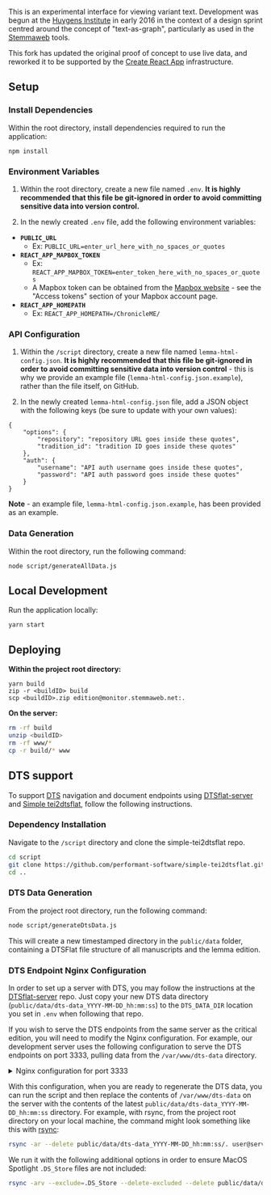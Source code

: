This is an experimental interface for viewing variant text. Development was begun at the [Huygens Institute](http://huygens.knaw.nl/) in early 2016 in the context of a design sprint centred around the concept of "text-as-graph", particularly as used in the [Stemmaweb](https://stemmaweb.net/) tools.

This fork has updated the original proof of concept to use live data, and reworked it to be supported by the [Create React App](https://github.com/facebook/create-react-app) infrastructure.

## Setup

### Install Dependencies

Within the root directory, install dependencies required to run the application:  
```
npm install
```

### Environment Variables
1. Within the root directory, create a new file named `.env`. **It is highly recommended that this file be git-ignored in order to avoid committing sensitive data into version control.**

2. In the newly created `.env` file, add the following environment variables:
* **`PUBLIC_URL`**
  * Ex: `PUBLIC_URL=enter_url_here_with_no_spaces_or_quotes`
* **`REACT_APP_MAPBOX_TOKEN`**
  * Ex: `REACT_APP_MAPBOX_TOKEN=enter_token_here_with_no_spaces_or_quotes`
  * A Mapbox token can be obtained from the [Mapbox website](www.mapbox.com) - see the "Access tokens" section of your Mapbox account page.
* **`REACT_APP_HOMEPATH`**
  * Ex: `REACT_APP_HOMEPATH=/ChronicleME/`


### API Configuration
1. Within the `/script` directory, create a new file named `lemma-html-config.json`.  **It is highly recommended that this file be git-ignored in order to avoid committing sensitive data into version control** - this is why we provide an example file (`lemma-html-config.json.example`), rather than the file itself, on GitHub.

2. In the newly created `lemma-html-config.json` file, add a JSON object with the following keys (be sure to update with your own values):

```
{
    "options": {
        "repository": "repository URL goes inside these quotes",
        "tradition_id": "tradition ID goes inside these quotes"
    },
    "auth": {
        "username": "API auth username goes inside these quotes",
        "password": "API auth password goes inside these quotes"
    }
}
```

**Note** - an example file, `lemma-html-config.json.example`, has been provided as an example.


### Data Generation

Within the root directory, run the following command:

```
node script/generateAllData.js
```

## Local Development
Run the application locally:

```
yarn start
```

## Deploying
**Within the project root directory:**
```
yarn build   
zip -r <buildID> build
scp <buildID>.zip edition@monitor.stemmaweb.net:.
```

**On the server:**  
```sh
rm -rf build
unzip <buildID>
rm -rf www/*
cp -r build/* www
```

## DTS support
To support [DTS](https://distributed-text-services.github.io/specifications/) navigation and document endpoints using [DTSflat-server](https://github.com/robcast/dtsflat-server) and [Simple tei2dtsflat](https://github.com/robcast/simple-tei2dtsflat), follow the following instructions.

### Dependency Installation
Navigate to the `/script` directory and clone the simple-tei2dtsflat repo.

```sh
cd script
git clone https://github.com/performant-software/simple-tei2dtsflat.git
cd ..
```

### DTS Data Generation
From the project root directory, run the following command:

```sh
node script/generateDtsData.js
```

This will create a new timestamped directory in the `public/data` folder, containing a DTSFlat file structure of all manuscripts and the lemma edition.

### DTS Endpoint Nginx Configuration

In order to set up a server with DTS, you may follow the instructions at the [DTSflat-server](https://github.com/robcast/dtsflat-server) repo. Just copy your new DTS data directory (`public/data/dts-data_YYYY-MM-DD_hh:mm:ss`) to the `DTS_DATA_DIR` location you set in `.env` when following that repo.

If you wish to serve the DTS endpoints from the same server as the critical edition, you will need to modify the Nginx configuration. For example, our development server uses the following configuration to serve the DTS endpoints on port 3333, pulling data from the `/var/www/dts-data` directory.

<details>
<summary>Nginx configuration for port 3333</summary>

```conf
server {
  listen       3333 default_server;
  listen  [::]:3333 default_server;

  server_name _;

  access_log /var/log/nginx/access-dts.log;
  error_log /var/log/nginx/error-dts.log debug;

  # add CORS header to all responses
  add_header Access-Control-Allow-Origin "*";

  # base for all try_files
  root /var/www/dts-data;

  # map DTS documents endpoint to files
  location /dts/documents {
      default_type text/xml;
      # second try works with empty $arg_ref but fails with invalid $arg_ref
      try_files /$arg_id/$arg_ref/tei-frag.xml /$arg_id$arg_ref/tei-full.xml =400;
  }

  # map DTS navigation endpoint to files
  location /dts/navigation {
      default_type application/json;
      try_files /$arg_id$ref_path$level_path/dts-nav.json =400;
  }
}


map $arg_ref $ref_path {
  default "";
  ~(.+) /$1;
}

map $arg_level $level_path {
  default "";
  ~(.+) /$1;
}
```

</details>

With this configuration, when you are ready to regenerate the DTS data, you can run the script and then replace the contents of `/var/www/dts-data` on the server with the contents of the latest `public/data/dts-data_YYYY-MM-DD_hh:mm:ss` directory. For example, with rsync, from the project root directory on your local machine, the command might look something like this with [rsync](https://www.digitalocean.com/community/tutorials/how-to-use-rsync-to-sync-local-and-remote-directories):

```sh
rsync -ar --delete public/data/dts-data_YYYY-MM-DD_hh:mm:ss/. user@server:/var/www/dts-data
```

We run it with the following additional options in order to ensure MacOS Spotlight `.DS_Store` files are not included:

```sh
rsync -arv --exclude=.DS_Store --delete-excluded --delete public/data/dts-data_YYYY-MM-DD_hh:mm:ss/. user@server:/var/www/dts-data
```

